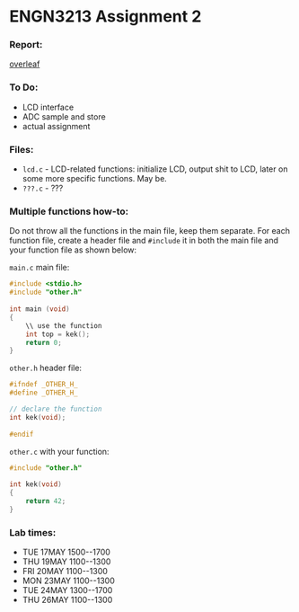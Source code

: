# ENGN3213 Assignment 2

### Report:

[overleaf](https://www.overleaf.com/5154243hxzfnh)

### To Do:

* LCD interface
* ADC sample and store
* actual assignment

### Files:

* `lcd.c` - LCD-related functions: initialize LCD, output shit to LCD, later on some more specific functions. May be.
* `???.c` - ???

### Multiple functions how-to:
Do not throw all the functions in the main file, keep them separate. For each function file, create a header file and `#include` it in both the main file and your function file as shown below:

`main.c` main file:
``` c
#include <stdio.h>
#include "other.h"
 
int main (void)
{
    \\ use the function
    int top = kek();
    return 0;
}
```
`other.h` header file:
``` c
#ifndef _OTHER_H_
#define _OTHER_H_

// declare the function
int kek(void);
 
#endif
```
`other.c` with your function:
``` c
#include "other.h"
 
int kek(void)
{
    return 42;
}
```
### Lab times:

* TUE 17MAY 1500--1700
* THU 19MAY 1100--1300
* FRI 20MAY 1100--1300
* MON 23MAY 1100--1300
* TUE 24MAY 1300--1700
* THU 26MAY 1100--1300
